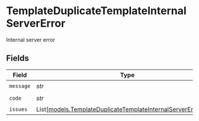 # TemplateDuplicateTemplateInternalServerError

Internal server error


## Fields

| Field                                                                                                                            | Type                                                                                                                             | Required                                                                                                                         | Description                                                                                                                      |
| -------------------------------------------------------------------------------------------------------------------------------- | -------------------------------------------------------------------------------------------------------------------------------- | -------------------------------------------------------------------------------------------------------------------------------- | -------------------------------------------------------------------------------------------------------------------------------- |
| `message`                                                                                                                        | *str*                                                                                                                            | :heavy_check_mark:                                                                                                               | N/A                                                                                                                              |
| `code`                                                                                                                           | *str*                                                                                                                            | :heavy_check_mark:                                                                                                               | N/A                                                                                                                              |
| `issues`                                                                                                                         | List[[models.TemplateDuplicateTemplateInternalServerErrorIssue](../models/templateduplicatetemplateinternalservererrorissue.md)] | :heavy_minus_sign:                                                                                                               | N/A                                                                                                                              |